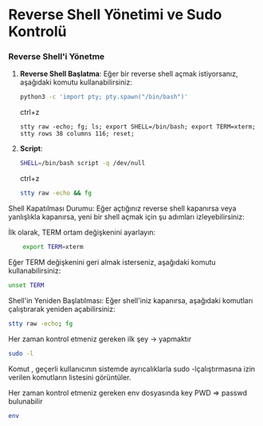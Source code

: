 # Reverse Shell Yönetimi ve Sudo Kontrolü

### Reverse Shell'i Yönetme

1. **Reverse Shell Başlatma**:
   Eğer bir reverse shell açmak istiyorsanız, aşağıdaki komutu kullanabilirsiniz:
   ```bash
   python3 -c 'import pty; pty.spawn("/bin/bash")'
   ```
   ctrl+z
   ```
   stty raw -echo; fg; ls; export SHELL=/bin/bash; export TERM=xterm; stty rows 38 columns 116; reset;
   
    ```
2. **Script**:
   ```bash
   SHELL=/bin/bash script -q /dev/null
   ```
   ctrl+z
   ```bash
   stty raw -echo && fg
   
   ```
 
Shell Kapatılması Durumu: Eğer açtığınız reverse shell kapanırsa veya yanlışlıkla kapanırsa, yeni bir shell açmak için şu adımları izleyebilirsiniz:

İlk olarak, TERM ortam değişkenini ayarlayın:
   ```bash
       export TERM=xterm
 ```

Eğer TERM değişkenini geri almak isterseniz, aşağıdaki komutu kullanabilirsiniz:
```bash
unset TERM

```
Shell'in Yeniden Başlatılması: Eğer shell'iniz kapanırsa, aşağıdaki komutları çalıştırarak yeniden açabilirsiniz:
``` bash
stty raw -echo; fg
```

Her zaman kontrol etmeniz gereken ilk şey → yapmaktır
``` bash
sudo -l
```

Komut , geçerli kullanıcının sistemde ayrıcalıklarla sudo -lçalıştırmasına izin verilen komutların listesini görüntüler.

Her zaman kontrol etmeniz gereken env dosyasında key PWD => passwd bulunabilir
``` bash
env
```



